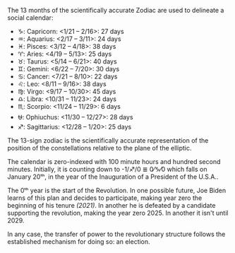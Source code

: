 The 13 months of the scientifically accurate Zodiac are used to delineate a social calendar:

* ♑: Capricorn: <1/21 – 2/16>: 27 days
* ♒: Aquarius: <2/17 – 3/11>: 24 days
* ♓: Pisces: <3/12 – 4/18>: 38 days
* ♈: Aries: <4/19 – 5/13>: 25 days
* ♉: Taurus: <5/14 – 6/21>: 40 days
* ♊: Gemini: <6/22 – 7/20>: 30 days
* ♋: Cancer: <7/21 – 8/10>: 22 days
* ♌: Leo: <8/11 – 9/16>: 38 days
* ♍: Virgo: <9/17 – 10/30>: 45 days
* ♎: Libra: <10/31 – 11/23>: 24 days
* ♏: Scorpio: <11/24 – 11/29>: 6 days
* ⛎: Ophiuchus: <11/30 – 12/27>: 28 days
* ♐: Sagittarius: <12/28 – 1/20>: 25 days

The 13-sign zodiac is the scientifically accurate representation of the position of the constellations relative to the plane of the elliptic.

The calendar is zero-indexed with 100 minute hours and hundred second minutes. Initially, it is counting down to -1/♐/0 ≣ 0⁄♑⁄0 which falls on January 20ᵗʰ, in the year of the Inauguration of a President of the U.S.A..

The 0ᵗʰ year is the start of the Revolution. In one possible future, Joe Biden learns of this plan and decides to participate, making year zero the beginning of his tenure *(2021)*. In another he is defeated by a candidate supporting the revolution, making the year zero 2025. In another it isn't until 2029.

In any case, the transfer of power to the revolutionary structure follows the established mechanism for doing so: an election.

